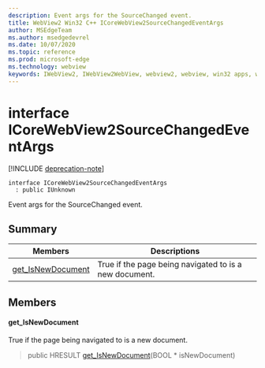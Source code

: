 ```yaml
---
description: Event args for the SourceChanged event.
title: WebView2 Win32 C++ ICoreWebView2SourceChangedEventArgs
author: MSEdgeTeam
ms.author: msedgedevrel
ms.date: 10/07/2020
ms.topic: reference
ms.prod: microsoft-edge
ms.technology: webview
keywords: IWebView2, IWebView2WebView, webview2, webview, win32 apps, win32, edge, ICoreWebView2, ICoreWebView2Host, browser control, edge html
---
```


# interface ICoreWebView2SourceChangedEventArgs 

[!INCLUDE [deprecation-note](../includes/deprecation-note.md)]

```
interface ICoreWebView2SourceChangedEventArgs
  : public IUnknown
```

Event args for the SourceChanged event.

## Summary

 Members                        | Descriptions
--------------------------------|---------------------------------------------
[get_IsNewDocument](#get_isnewdocument) | True if the page being navigated to is a new document.

## Members

#### get_IsNewDocument 

True if the page being navigated to is a new document.

> public HRESULT [get_IsNewDocument](#get_isnewdocument)(BOOL * isNewDocument)

